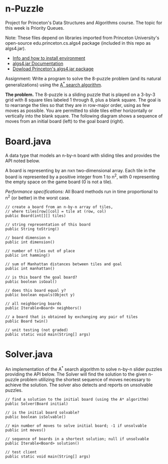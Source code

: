 # n-Puzzle
Project for Princeton's Data Structures and Algorithms course.  The topic for this week is Priority Queues.

Note:  These files depend on libraries imported from Princeton University's open-source edu.princeton.cs.algs4 package (included in this repo as algs4.jar).  

<ul>
  <li><a target="_blank" href="https://algs4.cs.princeton.edu/code/" >Info and how to install environment</a></li>
  <li><a href="https://algs4.cs.princeton.edu/code/javadoc/" target="_blank" rel="noopener noreferrer">algs4.jar Documentation</a></li>
  <li><a href="https://algs4.cs.princeton.edu/code/algs4.jar">Dowload Princeton's algs4.jar package</a></li>
</ul>

Assignment:  Write a program to solve the 8-puzzle problem (and its natural generalizations) using the <a href="https://en.wikipedia.org/wiki/A*_search_algorithm">A<sup>*</sup> search algorithm</a>.

<b>The problem.</b> The 8-puzzle is a sliding puzzle that is played on a 3-by-3 grid with 8 square tiles labeled 1 through 8, plus a blank square. The goal is to rearrange the tiles so that they are in row-major order, using as few moves as possible. You are permitted to slide tiles either horizontally or vertically into the blank square. The following diagram shows a sequence of moves from an initial board (left) to the goal board (right).

Board.java
================================
A data type that models an n-by-n board with sliding tiles and provides the API noted below.

A board is representing by an nxn two-dimensional array.  Each tile in the board is represented by a positive integer from 1 to n<sup>2</sup>, with 0 representing the empty space on the game board (0 is not a tile).  

<i>Performance specifications:</i>   All Board methods run in time proportional to n<sup>2</sup> (or better) in the worst case.

    // create a board from an n-by-n array of tiles,
    // where tiles[row][col] = tile at (row, col)
    public Board(int[][] tiles)
                                           
    // string representation of this board
    public String toString()

    // board dimension n
    public int dimension()

    // number of tiles out of place
    public int hamming()

    // sum of Manhattan distances between tiles and goal
    public int manhattan()

    // is this board the goal board?
    public boolean isGoal()

    // does this board equal y?
    public boolean equals(Object y)

    // all neighboring boards
    public Iterable<Board> neighbors()

    // a board that is obtained by exchanging any pair of tiles
    public Board twin()

    // unit testing (not graded)
    public static void main(String[] args)


Solver.java
================================
An implementation of the A<sup>*</sup> search algorithm to solve n-by-n slider puzzles providing the API below.  The Solver will find the solution to the given n-puzzle problem utilizing the shortest sequence of moves necessary to achieve the solution.  The solver also detects and reports on unsolvable puzzles.

    // find a solution to the initial board (using the A* algorithm)
    public Solver(Board initial)

    // is the initial board solvable? 
    public boolean isSolvable()

    // min number of moves to solve initial board; -1 if unsolvable
    public int moves()

    // sequence of boards in a shortest solution; null if unsolvable
    public Iterable<Board> solution()

    // test client 
    public static void main(String[] args)

